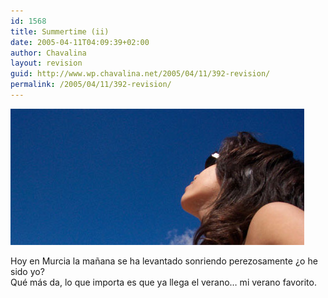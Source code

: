 ```yaml
---
id: 1568
title: Summertime (ii)
date: 2005-04-11T04:09:39+02:00
author: Chavalina
layout: revision
guid: http://www.wp.chavalina.net/2005/04/11/392-revision/
permalink: /2005/04/11/392-revision/
---
```

<p class="imgcentro">
  <img src="/imagenes/fotos/summertime4.jpg" alt="Ya llega el verano" />
</p>

Hoy en Murcia la ma&ntilde;ana se ha levantado sonriendo perezosamente ¿o he sido yo?  
Qué más da, lo que importa es que ya llega el verano… mi verano favorito.
